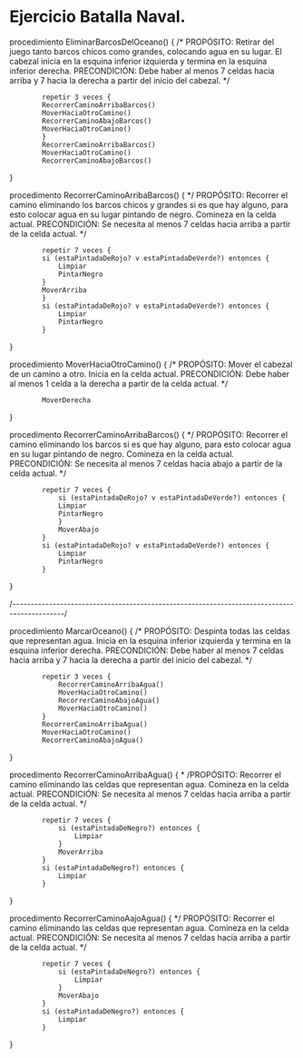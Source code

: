 # Ejercicio Batalla Naval.

procedimiento EliminarBarcosDelOceano() {
    /* PROPÓSITO: Retirar del juego tanto barcos chicos como grandes, colocando agua en su lugar. El cabezal inicia en la esquina inferior izquierda y termina en la esquina inferior derecha.
    PRECONDICIÓN: Debe haber al menos 7 celdas hacia arriba y 7 hacia la derecha a partir del inicio del cabezal.
    */

            repetir 3 veces {
            RecorrerCaminoArribaBarcos()
            MoverHaciaOtroCamino()
            RecorrerCaminoAbajoBarcos()
            MoverHaciaOtroCamino()
            }
            RecorrerCaminoArribaBarcos()
            MoverHaciaOtroCamino()
            RecorrerCaminoAbajoBarcos()

}

procedimento RecorrerCaminoArribaBarcos() {
    */ PROPÓSITO: Recorrer el camino eliminando los barcos chicos y grandes si es que hay alguno, para esto colocar agua en su lugar pintando de negro. Comineza en la celda actual.
    PRECONDICIÓN: Se necesita al menos 7 celdas hacia arriba a partir de la celda actual.
    */

            repetir 7 veces {
            si (estaPintadaDeRojo? v estaPintadaDeVerde?) entonces {
                Limpiar
                PintarNegro
            }
            MoverArriba
            }
            si (estaPintadaDeRojo? v estaPintadaDeVerde?) entonces {
                Limpiar
                PintarNegro
            } 

}

procedimiento MoverHaciaOtroCamino() {
    /* PROPÓSITO: Mover el cabezal de un camino a otro. Inicia en la celda actual.
    PRECONDICIÓN: Debe haber al menos 1 celda a la derecha a partir de la celda actual.
    */

            MoverDerecha

}

procedimento RecorrerCaminoArribaBarcos() {
    */ PROPÓSITO: Recorrer el camino eliminando los barcos si es que hay alguno, para esto colocar agua en su lugar pintando de negro. Comineza en la celda actual.
    PRECONDICIÓN: Se necesita al menos 7 celdas hacia abajo a partir de la celda actual.
    */

            repetir 7 veces {
                si (estaPintadaDeRojo? v estaPintadaDeVerde?) entonces {
                Limpiar
                PintarNegro
                }
                MoverAbajo
            }
            si (estaPintadaDeRojo? v estaPintadaDeVerde?) entonces {
                Limpiar
                PintarNegro
            }

}

/--------------------------------------------------------------------------------------------/

procedimiento MarcarOceano() {
    /* PROPÓSITO: Despinta todas las celdas que representan agua. Inicia en la esquina inferior izquierda y termina en la esquina inferior derecha.
    PRECONDICIÓN: Debe haber al menos 7 celdas hacia arriba y 7 hacia la derecha a partir del inicio del cabezal.
    */

            repetir 3 veces {
                RecorrerCaminoArribaAgua()
                MoverHaciaOtroCamino()
                RecorrerCaminoAbajoAgua()
                MoverHaciaOtroCamino()
            }
            RecorrerCaminoArribaAgua()
            MoverHaciaOtroCamino()
            RecorrerCaminoAbajoAgua()

}

procedimento RecorrerCaminoArribaAgua() {
    * /PROPÓSITO: Recorrer el camino eliminando las celdas que representan agua. Comineza en la celda actual.
    PRECONDICIÓN: Se necesita al menos 7 celdas hacia arriba a partir de la celda actual.
    */

            repetir 7 veces {
                si (estaPintadaDeNegro?) entonces {
                    Limpiar
                }
                MoverArriba
            }
            si (estaPintadaDeNegro?) entonces {
                Limpiar
            }        

}

procedimento RecorrerCaminoAajoAgua() {
    */ PROPÓSITO: Recorrer el camino eliminando las celdas que representan agua. Comineza en la celda actual.
    PRECONDICIÓN: Se necesita al menos 7 celdas hacia arriba a partir de la celda actual.
    */

            repetir 7 veces {
                si (estaPintadaDeNegro?) entonces {
                    Limpiar
                }
                MoverAbajo
            }
            si (estaPintadaDeNegro?) entonces {
                Limpiar
            }        

}